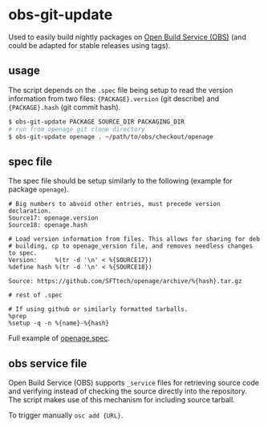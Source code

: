 obs-git-update
==============
Used to easily build nightly packages on [Open Build Service (OBS)](http://openbuildservice.org/) (and could be adapted for stable releases using tags).

usage
-----
The script depends on the `.spec` file being setup to read the version information from two files: `{PACKAGE}.version` (git describe) and `{PACKAGE}.hash` (git commit hash).

```sh
$ obs-git-update PACKAGE SOURCE_DIR PACKAGING_DIR
# run from openage git clone directory
$ obs-git-update openage . ~/path/to/obs/checkout/openage
```

spec file
---------
The spec file should be setup similarly to the following (example for package `openage`).

```spec
# Big numbers to abvoid other entries, must precede version declaration.
Source17: openage.version
Source18: openage.hash

# Load version information from files. This allows for sharing for deb
# building, cp to openage_version file, and removes needless changes to spec.
Version:     %(tr -d '\n' < %{SOURCE17})
%define hash %(tr -d '\n' < %{SOURCE18})

Source: https://github.com/SFTtech/openage/archive/%{hash}.tar.gz

# rest of .spec

# If using github or similarly formatted tarballs.
%prep
%setup -q -n %{name}-%{hash}
```

Full example of [openage.spec](https://build.opensuse.org/package/view_file/home:boombatower:openage/openage/openage.spec).

obs service file
----------------
Open Build Service (OBS) supports `_service` files for retrieving source code and verifying instead of checking the source directly into the repository. The script makes use of this mechanism for including source tarball.

To trigger manually `osc add {URL}`.
